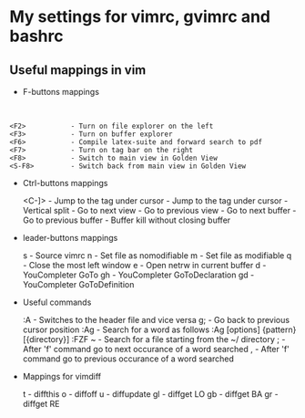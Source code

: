 My settings for vimrc, gvimrc and bashrc
========================================


Useful mappings in vim
------------

- F-buttons mappings

&nbsp;

    <F2>		   - Turn on file explorer on the left
    <F3>   		   - Turn on buffer explorer
    <F6>   		   - Compile latex-suite and forward search to pdf
    <F7>   		   - Turn on tag bar on the right
    <F8>   		   - Switch to main view in Golden View
	<S-F8> 		   - Switch back from main view in Golden View

- Ctrl-buttons mappings
&nbsp;

    <C-]>          - Jump to the tag under cursor
    <C-LeftMouse>  - Jump to the tag under cursor
    <C-L>          - Vertical split
    <C-N>          - Go to next view
    <C-P>          - Go to previous view
    <C-K>          - Go to next buffer
    <C-H>          - Go to previous buffer
    <C-C>          - Buffer kill without closing buffer


- leader-buttons mappings 
&nbsp;

    <leader>s      - Source vimrc
    <leader>n      - Set file as nomodifiable
    <leader>m      - Set file as modifiable
    <leader>q      - Close the most left window
    <leader>e      - Open netrw in current buffer
    <leader>d      - YouCompleter GoTo
    <leader>gh     - YouCompleter GoToDeclaration
    <leader>gd     - YouCompleter GoToDefinition

- Useful commands
&nbsp;

    :A			   - Switches to the header file and vice versa
    g;			   - Go back to previous cursor position
    :Ag			   - Search for a word as follows :Ag [options] {pattern} [{directory}]
    :FZF ~		   - Search for a file starting from the ~/ directory
    ;    		   - After 'f' command go to next occurance of a word searched
    ,    		   - After 'f' command go to previous occurance of a word searched

- Mappings for vimdiff
&nbsp;

	<leader>t	   - diffthis
	<leader>o	   - diffoff
	<leader>u	   - diffupdate
	<leader>gl 	   - diffget LO
	<leader>gb 	   - diffget BA
	<leader>gr 	   - diffget RE
